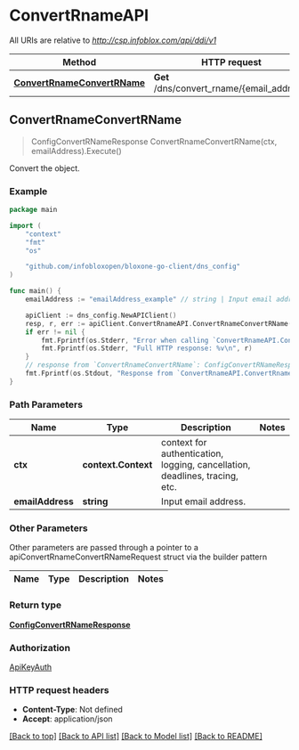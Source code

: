 # ConvertRnameAPI

All URIs are relative to *http://csp.infoblox.com/api/ddi/v1*

Method | HTTP request | Description
------------- | ------------- | -------------
[**ConvertRnameConvertRName**](ConvertRnameAPI.md#ConvertRnameConvertRName) | **Get** /dns/convert_rname/{email_address} | Convert the object.



## ConvertRnameConvertRName

> ConfigConvertRNameResponse ConvertRnameConvertRName(ctx, emailAddress).Execute()

Convert the object.



### Example

```go
package main

import (
	"context"
	"fmt"
	"os"

	"github.com/infobloxopen/bloxone-go-client/dns_config"
)

func main() {
	emailAddress := "emailAddress_example" // string | Input email address.

	apiClient := dns_config.NewAPIClient()
	resp, r, err := apiClient.ConvertRnameAPI.ConvertRnameConvertRName(context.Background(), emailAddress).Execute()
	if err != nil {
		fmt.Fprintf(os.Stderr, "Error when calling `ConvertRnameAPI.ConvertRnameConvertRName``: %v\n", err)
		fmt.Fprintf(os.Stderr, "Full HTTP response: %v\n", r)
	}
	// response from `ConvertRnameConvertRName`: ConfigConvertRNameResponse
	fmt.Fprintf(os.Stdout, "Response from `ConvertRnameAPI.ConvertRnameConvertRName`: %v\n", resp)
}
```

### Path Parameters


Name | Type | Description  | Notes
------------- | ------------- | ------------- | -------------
**ctx** | **context.Context** | context for authentication, logging, cancellation, deadlines, tracing, etc.
**emailAddress** | **string** | Input email address. | 

### Other Parameters

Other parameters are passed through a pointer to a apiConvertRnameConvertRNameRequest struct via the builder pattern


Name | Type | Description  | Notes
------------- | ------------- | ------------- | -------------


### Return type

[**ConfigConvertRNameResponse**](ConfigConvertRNameResponse.md)

### Authorization

[ApiKeyAuth](../README.md#ApiKeyAuth)

### HTTP request headers

- **Content-Type**: Not defined
- **Accept**: application/json

[[Back to top]](#) [[Back to API list]](../README.md#documentation-for-api-endpoints)
[[Back to Model list]](../README.md#documentation-for-models)
[[Back to README]](../README.md)

